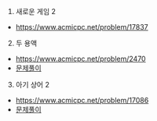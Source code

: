 
1. 새로운 게임 2
* https://www.acmicpc.net/problem/17837


2. 두 용액
* https://www.acmicpc.net/problem/2470
* [문제풀이](https://ryu-e.tistory.com/83)


3. 아기 상어 2
* https://www.acmicpc.net/problem/17086
* [문제풀이](https://ryu-e.tistory.com/84)